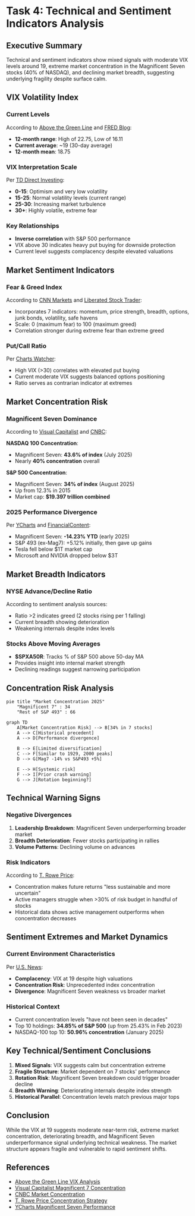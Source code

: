 # Task 4: Technical and Sentiment Indicators Analysis

## Executive Summary
Technical and sentiment indicators show mixed signals with moderate VIX levels around 19, extreme market concentration in the Magnificent Seven stocks (40% of NASDAQ), and declining market breadth, suggesting underlying fragility despite surface calm.

## VIX Volatility Index

### Current Levels
According to [Above the Green Line](https://abovethegreenline.com/fear-index/) and [FRED Blog](https://fredblog.stlouisfed.org/2025/02/measuring-fear-what-the-vix-reveals-about-market-uncertainty/):
- **12-month range**: High of 22.75, Low of 16.11
- **Current average**: ~19 (30-day average)
- **12-month mean**: 18.75

### VIX Interpretation Scale
Per [TD Direct Investing](https://www.td.com/ca/en/investing/direct-investing/articles/understanding-vix):
- **0-15**: Optimism and very low volatility
- **15-25**: Normal volatility levels (current range)
- **25-30**: Increasing market turbulence
- **30+**: Highly volatile, extreme fear

### Key Relationships
- **Inverse correlation** with S&P 500 performance
- VIX above 30 indicates heavy put buying for downside protection
- Current level suggests complacency despite elevated valuations

## Market Sentiment Indicators

### Fear & Greed Index
According to [CNN Markets](https://www.cnn.com/markets/fear-and-greed) and [Liberated Stock Trader](https://www.liberatedstocktrader.com/fear-and-greed-index/):
- Incorporates 7 indicators: momentum, price strength, breadth, options, junk bonds, volatility, safe havens
- Scale: 0 (maximum fear) to 100 (maximum greed)
- Correlation stronger during extreme fear than extreme greed

### Put/Call Ratio
Per [Charts Watcher](https://chartswatcher.com/pages/blog/top-market-sentiment-indicators-for-smarter-trading-in-2025):
- High VIX (>30) correlates with elevated put buying
- Current moderate VIX suggests balanced options positioning
- Ratio serves as contrarian indicator at extremes

## Market Concentration Risk

### Magnificent Seven Dominance
According to [Visual Capitalist](https://www.visualcapitalist.com/sp/visualised-magnificent-7-concentration-in-the-nasdaq-100-over-time-gxeu01/) and [CNBC](https://www.cnbc.com/2024/07/01/how-magnificent-7-affects-sp-500-stock-market-concentration.html):

**NASDAQ 100 Concentration**:
- Magnificent Seven: **43.6% of index** (July 2025)
- Nearly **40% concentration** overall

**S&P 500 Concentration**:
- Magnificent Seven: **34% of index** (August 2025)
- Up from 12.3% in 2015
- Market cap: **$19.397 trillion combined**

### 2025 Performance Divergence
Per [YCharts](https://get.ycharts.com/resources/blog/what-happened-to-the-magnificent-seven-stocks/) and [FinancialContent](https://markets.financialcontent.com/stocks/article/marketminute-2025-9-8-the-magnificent-seven-and-market-concentration-a-growing-concern):
- Magnificent Seven: **-14.23% YTD** (early 2025)
- S&P 493 (ex-Mag7): +5.12% initially, then gave up gains
- Tesla fell below $1T market cap
- Microsoft and NVIDIA dropped below $3T

## Market Breadth Indicators

### NYSE Advance/Decline Ratio
According to sentiment analysis sources:
- Ratio >2 indicates greed (2 stocks rising per 1 falling)
- Current breadth showing deterioration
- Weakening internals despite index levels

### Stocks Above Moving Averages
- **$SPXA50R**: Tracks % of S&P 500 above 50-day MA
- Provides insight into internal market strength
- Declining readings suggest narrowing participation

## Concentration Risk Analysis

```mermaid
pie title "Market Concentration 2025"
    "Magnificent 7" : 34
    "Rest of S&P 493" : 66
```

```mermaid
graph TD
    A[Market Concentration Risk] --> B[34% in 7 stocks]
    A --> C[Historical precedent]
    A --> D[Performance divergence]
    
    B --> E[Limited diversification]
    C --> F[Similar to 1929, 2000 peaks]
    D --> G[Mag7 -14% vs S&P493 +5%]
    
    E --> H[Systemic risk]
    F --> I[Prior crash warning]
    G --> J[Rotation beginning?]
```

## Technical Warning Signs

### Negative Divergences
1. **Leadership Breakdown**: Magnificent Seven underperforming broader market
2. **Breadth Deterioration**: Fewer stocks participating in rallies
3. **Volume Patterns**: Declining volume on advances

### Risk Indicators
According to [T. Rowe Price](https://www.troweprice.com/institutional/us/en/insights/articles/2025/q2/magnificent-7-equity-market-concentration-and-portfolio-strategy-na.html):
- Concentration makes future returns "less sustainable and more uncertain"
- Active managers struggle when >30% of risk budget in handful of stocks
- Historical data shows active management outperforms when concentration decreases

## Sentiment Extremes and Market Dynamics

### Current Environment Characteristics
Per [U.S. News](https://money.usnews.com/financial-advisors/articles/vix-vs-fear-and-greed-index-as-a-market-sentiment-indicator):
- **Complacency**: VIX at 19 despite high valuations
- **Concentration Risk**: Unprecedented index concentration
- **Divergence**: Magnificent Seven weakness vs broader market

### Historical Context
- Current concentration levels "have not been seen in decades"
- Top 10 holdings: **34.85% of S&P 500** (up from 25.43% in Feb 2023)
- NASDAQ-100 top 10: **50.96% concentration** (January 2025)

## Key Technical/Sentiment Conclusions

1. **Mixed Signals**: VIX suggests calm but concentration extreme
2. **Fragile Structure**: Market dependent on 7 stocks' performance
3. **Rotation Risk**: Magnificent Seven breakdown could trigger broader decline
4. **Breadth Warning**: Deteriorating internals despite index strength
5. **Historical Parallel**: Concentration levels match previous major tops

## Conclusion
While the VIX at 19 suggests moderate near-term risk, extreme market concentration, deteriorating breadth, and Magnificent Seven underperformance signal underlying technical weakness. The market structure appears fragile and vulnerable to rapid sentiment shifts.

## References
- [Above the Green Line VIX Analysis](https://abovethegreenline.com/fear-index/)
- [Visual Capitalist Magnificent 7 Concentration](https://www.visualcapitalist.com/sp/visualised-magnificent-7-concentration-in-the-nasdaq-100-over-time-gxeu01/)
- [CNBC Market Concentration](https://www.cnbc.com/2024/07/01/how-magnificent-7-affects-sp-500-stock-market-concentration.html)
- [T. Rowe Price Concentration Strategy](https://www.troweprice.com/institutional/us/en/insights/articles/2025/q2/magnificent-7-equity-market-concentration-and-portfolio-strategy-na.html)
- [YCharts Magnificent Seven Performance](https://get.ycharts.com/resources/blog/what-happened-to-the-magnificent-seven-stocks/)